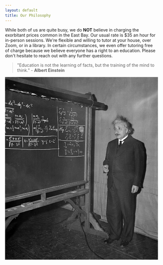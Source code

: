 ```yaml
---
layout: default
title: Our Philosophy
---
```


While both of us are quite busy, we do __NOT__ believe in charging the exorbitant prices common in the East Bay. Our usual rate is $35 an hour for in-person sessions. We're flexible and willing to tutor at your house, over Zoom, or in a library. In certain circumstances, we even offer tutoring free of charge because we believe everyone has a right to an education. Please don't hesitate to reach out with any further questions.

> "Education is not the learning of facts, but the training of the mind to think." - __Albert Einstein__

![](/einstein.jpg)

